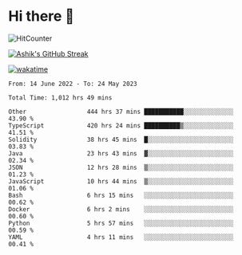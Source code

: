# Hi there 👋

![HitCounter](https://hits.seeyoufarm.com/api/count/incr/badge.svg?url=https%3A%2F%2Fgithub.com%2Fashrhmn1212%2Fhit-counter)

<!-- ![Contribution Graph](https://github-readme-activity-graph.cyclic.app/graph?username=ashrhmn) -->


<!-- [![Top Langs](https://github-readme-stats.vercel.app/api/top-langs/?username=ashrhmn&layout=compact&theme=synthwave&langs_count=10&card_width=445)](https://github.com/anuraghazra/github-readme-stats) -->

[![Ashik's GitHub Streak](https://github-readme-streak-stats.herokuapp.com/?user=ashrhmn&theme=blood&fire=DD7F1C&background=151515&dates=9f9f9f&border=DD2727)](https://git.io/streak-stats)

<!-- ![Ashik's GitHub stats](https://github-readme-stats.vercel.app/api/?username=ashrhmn&show_icons=true&title_color=fff&icon_color=79ff97&text_color=9f9f9f&bg_color=151515) -->

[![wakatime](https://wakatime.com/badge/user/3df86613-ba63-4631-8e65-0ff18e7becad.svg)](https://wakatime.com/@3df86613-ba63-4631-8e65-0ff18e7becad)

<!--START_SECTION:waka-->

```text
From: 14 June 2022 - To: 24 May 2023

Total Time: 1,012 hrs 49 mins

Other                 444 hrs 37 mins ███████████░░░░░░░░░░░░░░   43.90 %
TypeScript            420 hrs 24 mins ██████████▒░░░░░░░░░░░░░░   41.51 %
Solidity              38 hrs 45 mins  █░░░░░░░░░░░░░░░░░░░░░░░░   03.83 %
Java                  23 hrs 43 mins  ▓░░░░░░░░░░░░░░░░░░░░░░░░   02.34 %
JSON                  12 hrs 28 mins  ▒░░░░░░░░░░░░░░░░░░░░░░░░   01.23 %
JavaScript            10 hrs 44 mins  ▒░░░░░░░░░░░░░░░░░░░░░░░░   01.06 %
Bash                  6 hrs 15 mins   ░░░░░░░░░░░░░░░░░░░░░░░░░   00.62 %
Docker                6 hrs 2 mins    ░░░░░░░░░░░░░░░░░░░░░░░░░   00.60 %
Python                5 hrs 57 mins   ░░░░░░░░░░░░░░░░░░░░░░░░░   00.59 %
YAML                  4 hrs 11 mins   ░░░░░░░░░░░░░░░░░░░░░░░░░   00.41 %
```

<!--END_SECTION:waka-->


<!--### Most Used Languages
<img src="https://wakatime.com/share/@ashrhmn/24ecb986-5bf8-4607-af7f-0aab08908d8c.png" />

### Favourite Tools
<img src="https://wakatime.com/share/@ashrhmn/f4e08015-f3bc-460a-9228-95a3ba11c604.png" />-->

